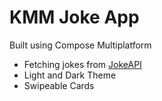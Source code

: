 # KMM Joke App

Built using Compose Multiplatform

- Fetching jokes from [JokeAPI](https://jokeapi.dev/)
- Light and Dark Theme
- Swipeable Cards

